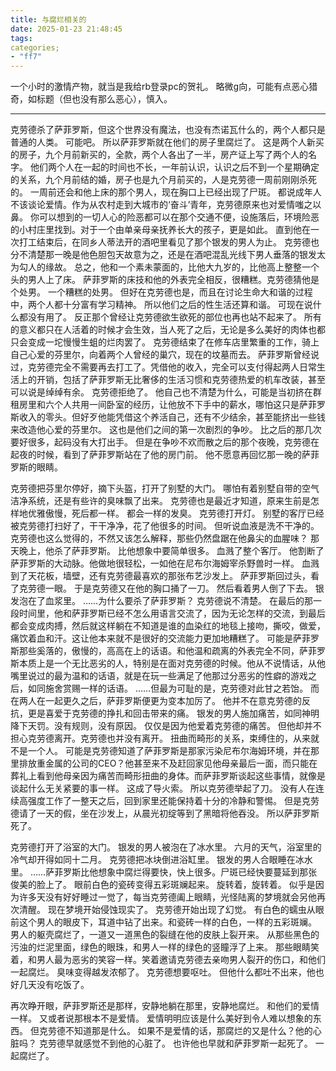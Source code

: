 ```yaml
---
title: 与腐烂相关的
date: 2025-01-23 21:48:45
tags:
categories;
- "ff7"
---
```


一个小时的激情产物，就当是我给rb登录pc的贺礼。
略微g向，可能有点恶心猎奇，如标题（但也没有那么恶心），慎入。

------


克劳德杀了萨菲罗斯，但这个世界没有魔法，也没有杰诺瓦什么的，两个人都只是普通的人类。
可能吧。
所以萨菲罗斯就在他们的房子里腐烂了。
这是两个人新买的房子，九个月前新买的，全款，两个人各出了一半，房产证上写了两个人的名字。
他们两个人在一起的时间也不长，一年前认识，认识之后不到一个星期确定的关系，九个月前结的婚，房子也是九个月前买的，人是克劳德一周前刚刚杀死的。
一周前还会和他上床的那个男人，现在胸口上已经出现了尸斑。
都说成年人不该谈论爱情。作为从农村走到大城市的‘奋斗’青年，克劳德原来也对爱情嗤之以鼻。
你可以想到的一切人心的险恶都可以在那个交通不便，设施落后，环境险恶的小村庄里找到。对于一个由单亲母亲抚养长大的孩子，更是如此。
直到他在一次打工结束后，在同乡人蒂法开的酒吧里看见了那个银发的男人为止。
克劳德也分不清楚那一晚是他色胆包天故意为之，还是在酒吧混乱光线下男人垂落的银发太为勾人的缘故。
总之，他和一个素未蒙面的，比他大九岁的，比他高上整整一个头的男人上了床。
萨菲罗斯的床技和他的外表完全相反，很糟糕。克劳德猜他是个处男。
一个糟糕的处男。
但好在克劳德也是，而且在讨论生命大和谐的过程中，两个人都十分富有学习精神。
所以他们之后的性生活还算和谐。
可现在说什么都没有用了。
反正那个曾经让克劳德欲生欲死的部位也再也站不起来了。
所有的意义都只在人活着的时候才会生效，当人死了之后，无论是多么美好的肉体也都只会变成一坨慢慢生蛆的烂肉罢了。
克劳德结束了在修车店里繁重的工作，骑上自己心爱的芬里尔，向着两个人曾经的巢穴，现在的坟墓而去。
萨菲罗斯曾经说过，克劳德完全不需要再去打工了。凭借他的收入，完全可以支付得起两人日常生活上的开销，包括了萨菲罗斯无比奢侈的生活习惯和克劳德热爱的机车改装，甚至可以说是绰绰有余。
克劳德拒绝了。
他自己也不清楚为什么，可能是当初挤在群租房里和六个人共用一间卧室的经历，让他放不下手中的薪水，哪怕这只是萨菲罗斯收入的零头。但好歹他能凭借这个养活自己，还有不少结余，甚至能挤出一些钱来改造他心爱的芬里尔。
这也是他们之间的第一次剧烈的争吵。
比之后的那几次要好很多，起码没有大打出手。
但是在争吵不欢而散之后的那个夜晚，克劳德在起夜的时候，看到了萨菲罗斯站在了他的房门前。
他不愿意再回忆那一晚的萨菲罗斯的眼睛。

克劳德把芬里尔停好，摘下头盔，打开了别墅的大门。
哪怕有着别墅自带的空气洁净系统，还是有些许的臭味飘了出来。
克劳德也是最近才知道，原来生前是怎样地优雅傲慢，死后都一样。
都会一样的发臭。
克劳德打开灯。
别墅的客厅已经被克劳德打扫好了，干干净净，花了他很多的时间。
但听说血液是洗不干净的。
克劳德也这么觉得的，不然又该怎么解释，那些仍然盘踞在他鼻尖的血腥味？
那天晚上，他杀了萨菲罗斯。
比他想象中要简单很多。
血溅了整个客厅。
他割断了萨菲罗斯的大动脉。他做地很轻松，一如他在尼布尔海姆宰杀野兽时一样。
血溅到了天花板，墙壁，还有克劳德最喜欢的那张布艺沙发上。
萨菲罗斯回过头，看了克劳德一眼。
于是克劳德又在他的胸口捅了一刀。
然后看着男人倒了下去。
银发泡在了血浆里。
……为什么要杀了萨菲罗斯？
克劳德说不清楚。
在最后的那一段时间里，他和萨菲罗斯已经不怎么用语言交流了，因为无论怎样的交流，到最后都会变成肉搏，然后就这样躺在不知道是谁的血染红的地毯上接吻，撕咬，做爱，痛饮着血和汗。这让他本来就不是很好的交流能力更加地糟糕了。
可能是萨菲罗斯那些奚落的，傲慢的，高高在上的话语。和他温和疏离的外表完全不同，萨菲罗斯本质上是一个无比恶劣的人，特别是在面对克劳德的时候。他从不说情话，从他嘴里说过的最为温和的话语，就是在玩一些满足了他那过分恶劣的性癖的游戏之后，如同施舍赏赐一样的话语。
……但最为可耻的是，克劳德对此甘之若饴。
而在两人在一起更久之后，萨菲罗斯便更为变本加厉了。
他并不在意克劳德的反抗，更是喜爱于克劳德的挣扎和回击带来的痛。
银发的男人施加痛苦，如同神明降下天罚。没有规则，没有原因。
仅仅是因为他爱着克劳德的痛苦。
但他却并不担心克劳德离开。克劳德也并没有离开。
扭曲而畸形的关系，束缚住的，从来就不是一个人。
可能是克劳德知道了萨菲罗斯是那家污染尼布尔海姆环境，并在那里排放重金属的公司的CEO？他甚至来不及赶回家见他母亲最后一面，而只能在葬礼上看到他母亲因为痛苦而畸形扭曲的身体。而萨菲罗斯谈起这些事情，就像是谈起什么无关紧要的事一样。
这成了导火索。
所以克劳德举起了刀。
没有人在连续高强度工作了一整天之后，回到家里还能保持着十分的冷静和警惕。
但是克劳德请了一天的假，坐在沙发上，从晨光初绽等到了黑暗将他吞没。
所以萨菲罗斯死了。

克劳德打开了浴室的大门。
银发的男人被泡在了冰水里。
六月的天气，浴室里的冷气却开得如同十二月。
克劳德把冰块倒进浴缸里。
银发的男人合眼睡在冰水里。
……萨菲罗斯比他想象中腐烂得要快，快上很多。尸斑已经快要蔓延到那张俊美的脸上了。
眼前白色的瓷砖变得五彩斑斓起来。
旋转着，旋转着。
似乎是因为许多天没有好好睡过一觉了，每当克劳德阖上眼睛，光怪陆离的梦境就会另他再次清醒。
现在梦境开始侵蚀现实了。
克劳德开始出现了幻觉。
有白色的蠕虫从眼前这个男人的眼皮下，耳道中钻了出来。和瓷砖一样的白色，一样的五彩斑斓。
男人的躯壳腐烂了，一道又一道黑色的裂缝在他的皮肤上裂开来。
从那些黑色的污浊的烂泥里面，绿色的眼珠，和男人一样的绿色的竖瞳浮了上来。
那些眼睛笑着，和男人最为恶劣的笑容一样。笑着邀请克劳德去亲吻男人裂开的伤口，和他们一起腐烂。
臭味变得越发浓郁了。
克劳德想要呕吐。
但他什么都吐不出来，他也好几天没有吃饭了。

再次睁开眼，萨菲罗斯还是那样，安静地躺在那里，安静地腐烂。
和他们的爱情一样。
又或者说那根本不是爱情。
爱情明明应该是什么美好到令人难以想象的东西。
但克劳德不知道那是什么。
如果不是爱情的话，那腐烂的又是什么？他的心脏吗？
克劳德早就感觉不到他的心脏了。
也许他也早就和萨菲罗斯一起死了。
一起腐烂了。
